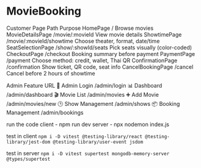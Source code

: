 # MovieBooking

Customer
Page	Path	Purpose
HomePage	/	Browse movies
MovieDetailsPage	/movie/:movieId	View movie details
ShowtimePage	/movie/:movieId/showtime	Choose theater, format, date/time
SeatSelectionPage	/show/:showId/seats	Pick seats visually (color-coded)
CheckoutPage	/checkout	Booking summary before payment
PaymentPage	/payment	Choose method: credit, wallet, Thai QR
ConfirmationPage	/confirmation	Show ticket, QR code, seat info
CancelBookingPage	/cancel	Cancel before 2 hours of showtime

Admin
Feature	URL
🔐 Admin Login	/admin/login
📊 Dashboard	/admin/dashboard
🎬 Movie List	/admin/movies
➕ Add Movie	/admin/movies/new
🕒 Show Management	/admin/shows
📦 Booking Management	/admin/bookings


run the code
client - npm run dev
server - npx nodemon index.js


test in client
```npm i -D vitest @testing-library/react @testing-library/jest-dom @testing-library/user-event jsdom```

test in server
```npm i -D vitest supertest mongodb-memory-server @types/supertest```